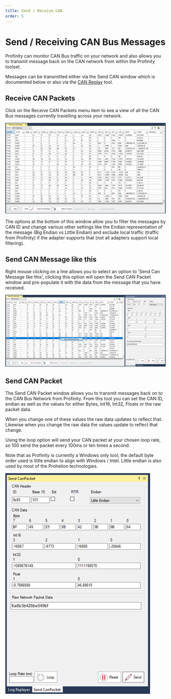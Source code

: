 ```yaml
---
title: Send / Receive CAN
order: 5
---
```


# Send / Receiving CAN Bus Messages

Profinity can monitor CAN Bus traffic on your network and also allows you to transmit message back on the CAN network from within the Profinity toolset.

Messages can be transmitted either via the Send CAN window which is documented below or also via the [CAN Replay](35_Logging_Replaying_CAN_Bus_Messages.md) tool.

## Receive CAN Packets

Click on the Receive CAN Packets menu item to see a view of all the CAN Bus messages currently travelling across your network.

![Receive CAN Packets](images/receive_can_packets.png)

The options at the bottom of this window allow you to filter the messages by CAN ID and change various other settings like the Endian representation of the message (Big Endian vs Little Endian) and exclude local traffic (traffic from Profinity) if the adapter supports that (not all adapters support local filtering).

## Send CAN Message like this

Right mouse clicking on a line allows you to select an option to 'Send Can Message like this', clicking this option will open the Send CAN Packet window and pre-populate it with the data from the message that you have received.

![Send CAN Packet like this](images/receive_send_like_this.png)

## Send CAN Packet

The Send CAN Packet window allows you to transmit messages back on to the CAN Bus Network from Profinity.  From this tool you can set the CAN ID, endian as well as the values for either Bytes, Int16, Int32, Floats or the raw packet data.

When you change one of these values the raw data updates to reflect that.  Likewise when you change the raw data the values update to reflect that change.

Using the loop option will send your CAN packet at your chosen loop rate, so 100 send the packet every 100ms or ten times a second.

Note that as Profinity is currently a Windows only tool, the default byte order used is little endian to align with Windows / Intel.  Little endian is also used by most of the Prohelion technologies.

![Send CAN Packet](images/send_can_packet.png)